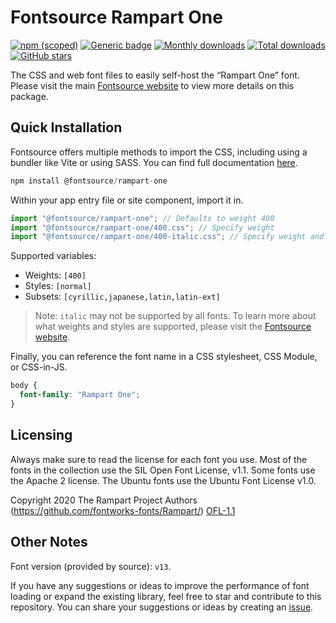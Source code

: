 # Fontsource Rampart One

[![npm (scoped)](https://img.shields.io/npm/v/@fontsource/rampart-one?color=brightgreen)](https://www.npmjs.com/package/@fontsource/rampart-one) [![Generic badge](https://img.shields.io/badge/fontsource-passing-brightgreen)](https://github.com/fontsource/fontsource) [![Monthly downloads](https://badgen.net/npm/dm/@fontsource/rampart-one)](https://github.com/fontsource/fontsource) [![Total downloads](https://badgen.net/npm/dt/@fontsource/rampart-one)](https://github.com/fontsource/fontsource) [![GitHub stars](https://img.shields.io/github/stars/fontsource/fontsource.svg?style=social&label=Star)](https://github.com/fontsource/fontsource/stargazers)

The CSS and web font files to easily self-host the “Rampart One” font. Please visit the main [Fontsource website](https://fontsource.org/fonts/rampart-one) to view more details on this package.

## Quick Installation

Fontsource offers multiple methods to import the CSS, including using a bundler like Vite or using SASS. You can find full documentation [here](https://fontsource.org/docs/getting-started/introduction).

```javascript
npm install @fontsource/rampart-one
```

Within your app entry file or site component, import it in.

```javascript
import "@fontsource/rampart-one"; // Defaults to weight 400
import "@fontsource/rampart-one/400.css"; // Specify weight
import "@fontsource/rampart-one/400-italic.css"; // Specify weight and style
```

Supported variables:
- Weights: `[400]`
- Styles: `[normal]`
- Subsets: `[cyrillic,japanese,latin,latin-ext]`

> Note: `italic` may not be supported by all fonts. To learn more about what weights and styles are supported, please visit the [Fontsource website](https://fontsource.org/fonts/rampart-one).

Finally, you can reference the font name in a CSS stylesheet, CSS Module, or CSS-in-JS.

```css
body {
  font-family: "Rampart One";
}
```

## Licensing
Always make sure to read the license for each font you use. Most of the fonts in the collection use the SIL Open Font License, v1.1. Some fonts use the Apache 2 license. The Ubuntu fonts use the Ubuntu Font License v1.0.

Copyright 2020 The Rampart Project Authors (https://github.com/fontworks-fonts/Rampart/)
[OFL-1.1](https://openfontlicense.org)

## Other Notes
Font version (provided by source): `v13`.

If you have any suggestions or ideas to improve the performance of font loading or expand the existing library, feel free to star and contribute to this repository. You can share your suggestions or ideas by creating an [issue](https://github.com/fontsource/fontsource/issues).